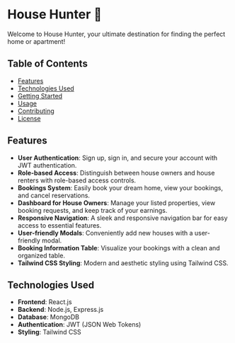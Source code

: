 # House Hunter 🏡

Welcome to House Hunter, your ultimate destination for finding the perfect home or apartment!

## Table of Contents

- [Features](#features)
- [Technologies Used](#technologies-used)
- [Getting Started](#getting-started)
- [Usage](#usage)
- [Contributing](#contributing)
- [License](#license)

## Features

- **User Authentication**: Sign up, sign in, and secure your account with JWT authentication.
- **Role-based Access**: Distinguish between house owners and house renters with role-based access controls.
- **Bookings System**: Easily book your dream home, view your bookings, and cancel reservations.
- **Dashboard for House Owners**: Manage your listed properties, view booking requests, and keep track of your earnings.
- **Responsive Navigation**: A sleek and responsive navigation bar for easy access to essential features.
- **User-friendly Modals**: Conveniently add new houses with a user-friendly modal.
- **Booking Information Table**: Visualize your bookings with a clean and organized table.
- **Tailwind CSS Styling**: Modern and aesthetic styling using Tailwind CSS.

## Technologies Used

- **Frontend**: React.js
- **Backend**: Node.js, Express.js
- **Database**: MongoDB
- **Authentication**: JWT (JSON Web Tokens)
- **Styling**: Tailwind CSS

